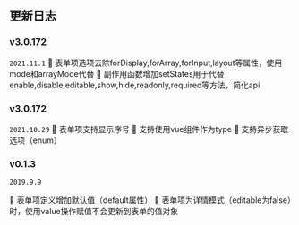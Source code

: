 ## 更新日志

### v3.0.172
<code>2021.11.1</code>
🌟 表单项选项去除forDisplay,forArray,forInput,layout等属性，使用mode和arrayMode代替
🌟 副作用函数增加setStates用于代替enable,disable,editable,show,hide,readonly,required等方法，简化api

### v3.0.172
<code>2021.10.29</code>
🌟 表单项支持显示序号
🌟 支持使用vue组件作为type
🌟 支持异步获取选项（enum）


### v0.1.3

<code>2019.9.9</code>

🌟 表单项定义增加默认值（default属性）
🌟 表单项为详情模式（editable为false）时，使用value操作赋值不会更新到表单的值对象

